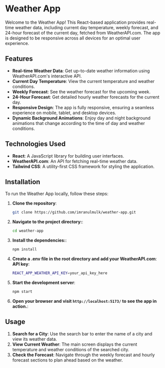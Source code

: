# Weather App

Welcome to the Weather App! This React-based application provides real-time weather data, including current day temperature, weekly forecast, and 24-hour forecast of the current day, fetched from WeatherAPI.com. The app is designed to be responsive across all devices for an optimal user experience.

## Features

- **Real-time Weather Data**: Get up-to-date weather information using WeatherAPI.com's interactive API.
- **Current Day Temperature**: View the current temperature and weather conditions.
- **Weekly Forecast**: See the weather forecast for the upcoming week.
- **24-Hour Forecast**: Get detailed hourly weather forecasts for the current day.
- **Responsive Design**: The app is fully responsive, ensuring a seamless experience on mobile, tablet, and desktop devices.
- **Dynamic Background Animations**: Enjoy day and night background animations that change according to the time of day and weather conditions.

## Technologies Used

- **React**: A JavaScript library for building user interfaces.
- **WeatherAPI.com**: An API for fetching real-time weather data.
- **Tailwind CSS**: A utility-first CSS framework for styling the application.

## Installation

To run the Weather App locally, follow these steps:

1. **Clone the repository**:
   ```bash
   git clone https://github.com/imranulmulk/weather-app.git

2. **Navigate to the project directory:**:
   ```bash
   cd weather-app

3. **Install the dependencies:**:
   ```bash
   npm install

4. **Create a .env file in the root directory and add your WeatherAPI.com**:
   **API key**:
   ```bash
   REACT_APP_WEATHER_API_KEY=your_api_key_here
   
5. **Start the development server**:
   ```bash
   npm start

6. **Open your browser and visit `http://localhost:5173/` to see the app in action.**:

## Usage

1. **Search for a City**: Use the search bar to enter the name of a city and view its weather data.
2. **View Current Weather**: The main screen displays the current temperature and weather conditions of the searched city.
3. **Check the Forecast**: Navigate through the weekly forecast and hourly forecast sections to plan ahead based on the weather.
